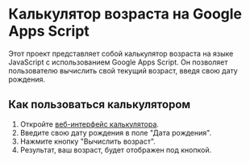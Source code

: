 

# Калькулятор возраста на Google Apps Script

Этот проект представляет собой калькулятор возраста на языке JavaScript с использованием Google Apps Script. Он позволяет пользователю вычислить свой текущий возраст, введя свою дату рождения.

## Как пользоваться калькулятором

1. Откройте [веб-интерфейс калькулятора](https://script.google.com/macros/s/AKfycbx2Pc2OXp5Mp9BFy300vo-MgOHuJDUKqdOmH9WWfFIBquS3dwfAlCh3vpcRC0hQhuQDqw/exec).
2. Введите свою дату рождения в поле "Дата рождения".
3. Нажмите кнопку "Вычислить возраст".
4. Результат, ваш возраст, будет отображен под кнопкой.

